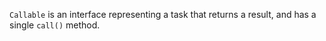 `Callable` is an interface representing a task that returns a result, and has a single `call()` method.


